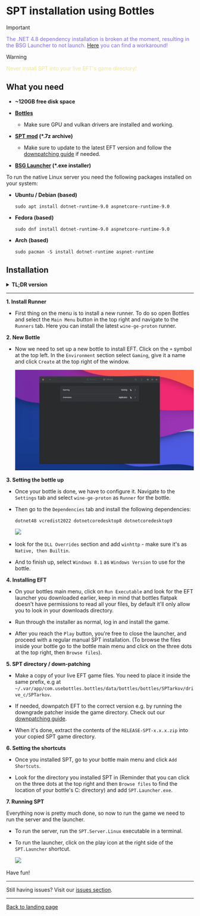 # SPT installation using Bottles

> [!IMPORTANT]
> <span style="color:mediumslateblue">The .NET 4.8 dependency installation is broken at the moment, resulting in the BSG Launcher to not launch. [Here](https://github.com/bottlesdevs/Bottles/issues/2887#issuecomment-2451060916) you can find a workaround!</span>

> [!WARNING]
> <span style="color:khaki">Never install SPT into your live EFT's game directory!</span>

## What you need

- **~120GB free disk space**

- **[Bottles](https://usebottles.com/)**
    - Make sure GPU and vulkan drivers are installed and working.

- **[SPT mod](https://hub.sp-tarkov.com/files/file/16-spt-aki/) (*.7z archive)**
    - Make sure to update to the latest EFT version and follow the [downpatching guide](../downpatching.md) if needed.

- **[BSG Launcher](https://prod.escapefromtarkov.com/launcher/download/) (*.exe installer)**

To run the native Linux server you need the following packages installed on your system:

- **Ubuntu / Debian (based)**
    ```
    sudo apt install dotnet-runtime-9.0 aspnetcore-runtime-9.0
    ```

- **Fedora (based)**
    ```
    sudo dnf install dotnet-runtime-9.0 aspnetcore-runtime-9.0
    ```

- **Arch (based)**
    ```
    sudo pacman -S install dotnet-runtime aspnet-runtime
    ```

## Installation

<details>

**<summary>TL;DR version</summary>** 

1. Install new runner `wine-ge-proton`
2. Create new bottle using the `Gaming` preset
3. Install `dotnet48`, `dotnetcoredesktop8`, `dotnetcoredesktop9` and `vcredist2022` from the `Dependencies` section
4. In `Settings`, select `wine-ge-proton` as runner for the bottle
5. In `Settings` → `DLL Overrides`, add `winhttp` as `Native, then Builtin`
6. In `Settings`, set `Windows Version` to `Windows 8.1`
7. `Run Executable` and install the launcher
8. Install the game
9. Click on the three dots at the top right, then `Browse files`
10. Copy `EFT game files` somewhere else inside the bottle and `downpatch` if needed
11. Unpack the `RELEASE-SPT-x.x.x.zip` archive into the `copied directory`
12. In bottles click `Add Shortcuts` for `SPT.Launcher`
13. Run `SPT.Server.Linux` in a terminal, then the `SPT.Launcher`

</details>

***
**1. Install Runner**

- First thing on the menu is to install a new runner. To do so open Bottles and select the `Main Menu` button in the top right and navigate to the `Runners` tab. Here you can install the latest `wine-ge-proton` runner.

**2. New Bottle**

- Now we need to set up a new bottle to install EFT. Click on the `+` symbol at the top left. In the `Environment` section select `Gaming`, give it a name and click `Create` at the top right of the window.

    <img src="../../media/bottles/new_bottle.gif" class="fit-picture">


**3. Setting the bottle up**

- Once your bottle is done, we have to configure it. Navigate to the `Settings` tab and select `wine-ge-proton` as `Runner` for the bottle.

-  Then go to the `Dependencies` tab and install the following dependencies:

       dotnet48 vcredist2022 dotnetcoredesktop8 dotnetcoredesktop9

    <img src="../../media/bottles/install_deps.gif" class="fit-picture">

- look for the `DLL Overrides` section and add `winhttp` - make sure it's as `Native, then Builtin`.
- And to finish up, select `Windows 8.1` as `Windows Version` to use for the bottle.

**4. Installing EFT**

- On your bottles main menu, click on `Run Executable` and look for the EFT launcher you downloaded earlier, keep in mind that bottles flatpak doesn't have permissions to read all your files, by default it'll only allow you to look in your downloads directory.

- Run through the installer as normal, log in and install the game.

- After you reach the `Play` button, you're free to close the launcher, and proceed with a regular manual SPT installation. (To browse the files inside your bottle go to the bottle main menu and click on the three dots at the top right, then `Browse files`).

**5. SPT directory / down-patching**

- Make a copy of your live EFT game files. You need to place it inside the same prefix, e.g at `~/.var/app/com.usebottles.bottles/data/bottles/bottles/SPTarkov/drive_c/SPTarkov`.

- If needed, downpatch EFT to the correct version e.g. by running the downgrade patcher inside the game directory. Check out our [downpatching guide](../downpatching.md).

- When it's done, extract the contents of the `RELEASE-SPT-x.x.x.zip` into your copied SPT game directory.

**6. Setting the shortcuts**

- Once you installed SPT, go to your bottle main menu and click `Add Shortcuts`.

- Look for the directory you installed SPT in (Reminder that you can click on the three dots at the top right and then `Browse files` to find the location of your bottle's C: directory) and add `SPT.Launcher.exe`.

**7. Running SPT**

Everything now is pretty much done, so now to run the game we need to run the server and the launcher.

- To run the server, run the `SPT.Server.Linux` executable in a terminal.

- To run the launcher, click on the play icon at the right side of the `SPT.Launcher` shortcut.

    <img src="../../media/bottles/launch_game.gif" class="fit-picture">

Have fun!

***
Still having issues? Visit our [issues section](../../docs/issues.md).
***

[Back to landing page](../../README.md)